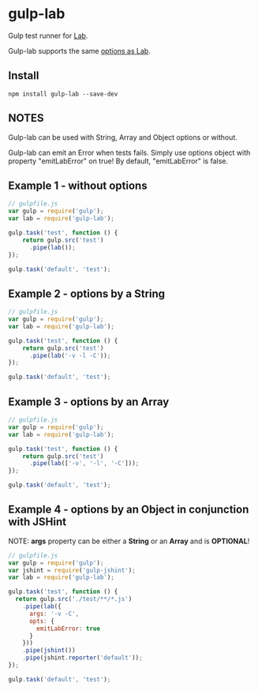 gulp-lab
========

Gulp test runner for [Lab](https://github.com/spumko/lab).

Gulp-lab supports the same [options as Lab](https://github.com/spumko/lab#command-line).

## Install

```
npm install gulp-lab --save-dev
```

## NOTES

Gulp-lab can be used with String, Array and Object options or without.

Gulp-lab can emit an Error when tests fails.
Simply use options object with property "emitLabError" on true! By default, "emitLabError" is false.


## Example 1 - without options

```js
// gulpfile.js
var gulp = require('gulp');
var lab = require('gulp-lab');

gulp.task('test', function () {
    return gulp.src('test')
      .pipe(lab());
});

gulp.task('default', 'test');
```


## Example 2 - options by a String

```js
// gulpfile.js
var gulp = require('gulp');
var lab = require('gulp-lab');

gulp.task('test', function () {
    return gulp.src('test')
      .pipe(lab('-v -l -C'));
});

gulp.task('default', 'test');
```

## Example 3 - options by an Array

```js
// gulpfile.js
var gulp = require('gulp');
var lab = require('gulp-lab');

gulp.task('test', function () {
    return gulp.src('test')
      .pipe(lab(['-v', '-l', '-C']));
});

gulp.task('default', 'test');
```

## Example 4 - options by an Object in conjunction with JSHint

NOTE: **args** property can be either a **String** or an **Array** and is **OPTIONAL**!

```js
// gulpfile.js
var gulp = require('gulp');
var jshint = require('gulp-jshint');
var lab = require('gulp-lab');

gulp.task('test', function () {
  return gulp.src('./test/**/*.js')
    .pipe(lab({
      args: '-v -C',
      opts: {
        emitLabError: true
      }
    }))
    .pipe(jshint())
    .pipe(jshint.reporter('default'));
});

gulp.task('default', 'test');
```
